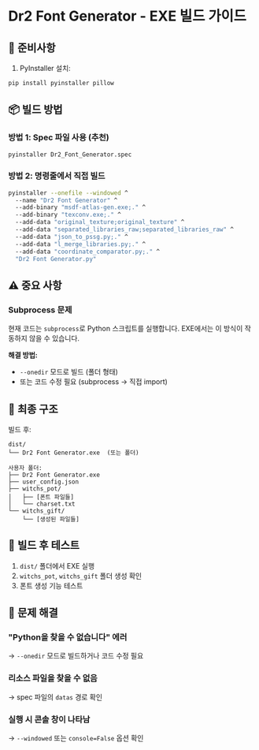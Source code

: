 # Dr2 Font Generator - EXE 빌드 가이드

## 🔧 준비사항

1. PyInstaller 설치:
```bash
pip install pyinstaller pillow
```

## 📦 빌드 방법

### 방법 1: Spec 파일 사용 (추천)
```bash
pyinstaller Dr2_Font_Generator.spec
```

### 방법 2: 명령줄에서 직접 빌드
```bash
pyinstaller --onefile --windowed ^
  --name "Dr2 Font Generator" ^
  --add-binary "msdf-atlas-gen.exe;." ^
  --add-binary "texconv.exe;." ^
  --add-data "original_texture;original_texture" ^
  --add-data "separated_libraries_raw;separated_libraries_raw" ^
  --add-data "json_to_pssg.py;." ^
  --add-data "l_merge_libraries.py;." ^
  --add-data "coordinate_comparator.py;." ^
  "Dr2 Font Generator.py"
```

## ⚠️ 중요 사항

### Subprocess 문제
현재 코드는 `subprocess`로 Python 스크립트를 실행합니다.
EXE에서는 이 방식이 작동하지 않을 수 있습니다.

**해결 방법:**
- `--onedir` 모드로 빌드 (폴더 형태)
- 또는 코드 수정 필요 (subprocess → 직접 import)

## 📁 최종 구조

빌드 후:
```
dist/
└── Dr2 Font Generator.exe  (또는 폴더)

사용자 폴더:
├── Dr2 Font Generator.exe
├── user_config.json
├── witchs_pot/
│   ├── [폰트 파일들]
│   └── charset.txt
└── witchs_gift/
    └── [생성된 파일들]
```

## 🚀 빌드 후 테스트

1. `dist/` 폴더에서 EXE 실행
2. `witchs_pot`, `witchs_gift` 폴더 생성 확인
3. 폰트 생성 기능 테스트

## 🐛 문제 해결

### "Python을 찾을 수 없습니다" 에러
→ `--onedir` 모드로 빌드하거나 코드 수정 필요

### 리소스 파일을 찾을 수 없음
→ spec 파일의 `datas` 경로 확인

### 실행 시 콘솔 창이 나타남
→ `--windowed` 또는 `console=False` 옵션 확인

